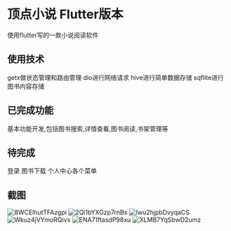 # 顶点小说 Flutter版本
使用flutter写的一款小说阅读软件
## 使用技术
getx做状态管理和路由管理
dio进行网络请求
hive进行简单数据存储
sqflite进行图书内容存储
## 已完成功能
基本功能开发,包括图书搜索,详情查看,图书阅读,书架管理等
## 待完成
登录 图书下载 个人中心各个菜单
## 截图
![8WCElhutTFAzgpi](https://i.loli.net/2021/07/22/8WCElhutTFAzgpi.png)
![2Qi1bYXGzp7rnBs](https://i.loli.net/2021/07/22/2Qi1bYXGzp7rnBs.png) 
![lwu2hjpbDvyqaCS](https://i.loli.net/2021/07/22/lwu2hjpbDvyqaCS.png)
![Wkuz4jVYmoRQivs](https://i.loli.net/2021/07/22/Wkuz4jVYmoRQivs.png) 
![ENA71ftasdP98xu](https://i.loli.net/2021/07/22/ENA71ftasdP98xu.png) 
![XLMB7YqSbwD2umz](https://i.loli.net/2021/07/22/XLMB7YqSbwD2umz.png)
